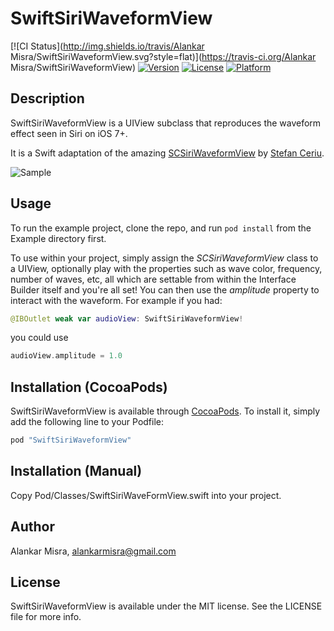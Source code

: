 # SwiftSiriWaveformView

[![CI Status](http://img.shields.io/travis/Alankar Misra/SwiftSiriWaveformView.svg?style=flat)](https://travis-ci.org/Alankar Misra/SwiftSiriWaveformView)
[![Version](https://img.shields.io/cocoapods/v/SwiftSiriWaveformView.svg?style=flat)](http://cocoapods.org/pods/SwiftSiriWaveformView)
[![License](https://img.shields.io/cocoapods/l/SwiftSiriWaveformView.svg?style=flat)](http://cocoapods.org/pods/SwiftSiriWaveformView)
[![Platform](https://img.shields.io/cocoapods/p/SwiftSiriWaveformView.svg?style=flat)](http://cocoapods.org/pods/SwiftSiriWaveformView)

## Description
SwiftSiriWaveformView is a UIView subclass that reproduces the waveform effect seen in Siri on iOS 7+. 

It is a Swift adaptation of the amazing [SCSiriWaveformView](https://github.com/stefanceriu/SCSiriWaveformView) by [Stefan Ceriu](https://github.com/stefanceriu).

![Sample](http://imgur.com/e1KoYRY)

## Usage 

To run the example project, clone the repo, and run `pod install` from the Example directory first.

To use within your project, simply assign the *SCSiriWaveformView* class to a UIView, optionally play with the properties such as wave color, frequency, number of waves, etc, all which are settable from within the Interface Builder itself and you're all set! You can then use the *amplitude* property to interact with the waveform. For example if you had:

```swift
@IBOutlet weak var audioView: SwiftSiriWaveformView!
```

you could use

```swift
audioView.amplitude = 1.0
```

## Installation (CocoaPods)

SwiftSiriWaveformView is available through [CocoaPods](http://cocoapods.org). To install
it, simply add the following line to your Podfile:

```ruby
pod "SwiftSiriWaveformView"
```

## Installation (Manual)
Copy Pod/Classes/SwiftSiriWaveFormView.swift into your project.


## Author

Alankar Misra, alankarmisra@gmail.com

## License

SwiftSiriWaveformView is available under the MIT license. See the LICENSE file for more info.
